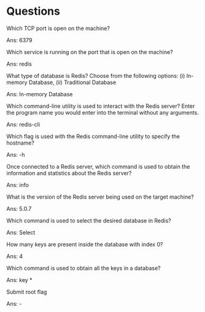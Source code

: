# Questions

Which TCP port is open on the machine?

Ans: 6379

Which service is running on the port that is open on the machine?

Ans: redis

What type of database is Redis? Choose from the following options: (i) In-memory Database, (ii) Traditional Database

Ans: In-memory Database

Which command-line utility is used to interact with the Redis server? Enter the program name you would enter into the terminal without any arguments.

Ans: redis-cli

Which flag is used with the Redis command-line utility to specify the hostname?

Ans: -h

Once connected to a Redis server, which command is used to obtain the information and statistics about the Redis server?

Ans: info

What is the version of the Redis server being used on the target machine?

Ans: 5.0.7

Which command is used to select the desired database in Redis?

Ans: Select&#x20;

How many keys are present inside the database with index 0?

Ans: 4

Which command is used to obtain all the keys in a database?

Ans: key \*

Submit root flag

Ans: -

